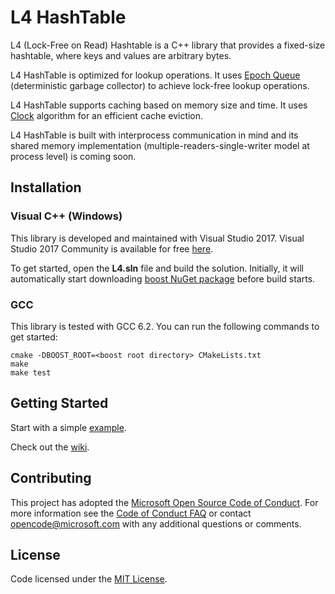 # L4 HashTable
L4 (Lock-Free on Read) Hashtable is a C++ library that provides a fixed-size hashtable, where keys and values are arbitrary bytes.

L4 HashTable is optimized for lookup operations. It uses [Epoch Queue](https://github.com/Microsoft/L4/wiki/Epoch-Queue) (deterministic garbage collector) to achieve lock-free lookup operations.

L4 HashTable supports caching based on memory size and time. It uses [Clock](https://en.wikipedia.org/wiki/Page_replacement_algorithm#Clock) algorithm for an efficient cache eviction.

L4 HashTable is built with interprocess communication in mind and its shared memory implementation (multiple-readers-single-writer model at process level) is coming soon.

## Installation
### Visual C++ (Windows)
This library is developed and maintained with Visual Studio 2017. Visual Studio 2017 Community is available for free [here](https://dev.windows.com/downloads).

To get started, open the **L4.sln** file and build the solution. Initially, it will automatically start downloading [boost NuGet package](https://www.nuget.org/packages/boost/) before build starts.

### GCC
This library is tested with GCC 6.2. You can run the following commands to get started:
```
cmake -DBOOST_ROOT=<boost root directory> CMakeLists.txt
make
make test
```
## Getting Started
Start with a simple [example](https://github.com/Microsoft/L4/blob/master/Examples/main.cpp).

Check out the [wiki](https://github.com/Microsoft/L4/wiki).

## Contributing

This project has adopted the [Microsoft Open Source Code of Conduct](https://opensource.microsoft.com/codeofconduct/). For more information see the [Code of Conduct FAQ](https://opensource.microsoft.com/codeofconduct/faq/) or contact [opencode@microsoft.com](mailto:opencode@microsoft.com) with any additional questions or comments.

## License

Code licensed under the [MIT License](https://github.com/Microsoft/L4/blob/master/LICENSE).
